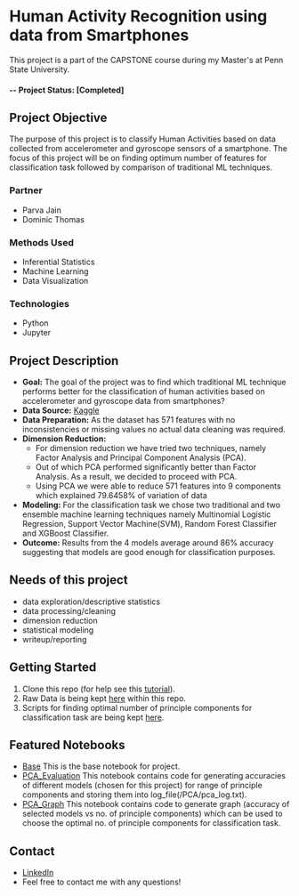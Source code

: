 # Human Activity Recognition using data from Smartphones
This project is a part of the CAPSTONE course during my Master's at Penn State University.

#### -- Project Status: [Completed]

## Project Objective
The purpose of this project is to classify Human Activities based on data collected from accelerometer and gyroscope sensors of a smartphone. The focus of this project will be on finding optimum number of features for classification task followed by comparison of traditional ML techniques.

### Partner
* Parva Jain
* Dominic Thomas

### Methods Used
* Inferential Statistics
* Machine Learning
* Data Visualization

### Technologies
* Python
* Jupyter

## Project Description
* **Goal:** The goal of the project was to find which traditional ML technique performs better for the classification of human activities based on accelerometer and gyroscope data from smartphones?
* **Data Source:** [Kaggle](https://www.kaggle.com/datasets/uciml/human-activity-recognition-with-smartphones)
* **Data Preparation:** As the dataset has 571 features with no inconsistencies or missing values no actual data cleaning was required.
* **Dimension Reduction:**
  * For dimension reduction we have tried two techniques, namely Factor Analysis and Principal Component Analysis (PCA).
  * Out of which PCA performed significantly better than Factor Analysis. As a result, we decided to proceed with PCA.
  * Using PCA we were able to reduce 571 features into 9 components which explained 79.6458% of variation of data
* **Modeling:** For the classification task we chose two traditional and two ensemble machine learning techniques namely Multinomial Logistic Regression, Support Vector Machine(SVM), Random Forest Classifier and XGBoost Classifier.
* **Outcome:** Results from the 4 models average around 86% accuracy suggesting that models are good enough for classification purposes.

## Needs of this project
- data exploration/descriptive statistics
- data processing/cleaning
- dimension reduction
- statistical modeling
- writeup/reporting

## Getting Started
1. Clone this repo (for help see this [tutorial](https://help.github.com/articles/cloning-a-repository/)).
2. Raw Data is being kept [here](/Data/) within this repo.    
3. Scripts for finding optimal number of principle components for classification task are being kept [here](/PCA/).

## Featured Notebooks
* [Base](/HAR_base.ipynb) This is the base notebook for project.
* [PCA_Evaluation](/PCA/PC_Evaluation.ipynb) This notebook contains code for generating accuracies of different models (chosen for this project) for range of principle components and storing them into log_file(/PCA/pca_log.txt).
* [PCA_Graph](/PCA/PC_Graph.ipynb) This notebook contains code to generate graph (accuracy of selected models vs no. of principle components) which can be used to choose the optimal no. of principle components for classification task.

## Contact
* [LinkedIn](https://www.linkedin.com/in/akshay2718/)
* Feel free to contact me with any questions!